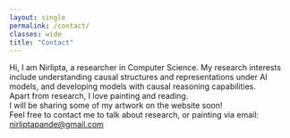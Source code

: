 ```yaml
---
layout: single
permalink: /contact/
classes: wide
title: "Contact"
---
```


<!-- <img align="right" src="/images/dp.jpg" alt="My Picture" width="200"/> -->
Hi, I am Nirlipta, a researcher in Computer Science. My research interests include understanding causal structures and representations under AI models, and developing models with causal reasoning capabilities.  
Apart from research, I love painting and reading.  
I will be sharing some of my artwork on the website soon!  
Feel free to contact me to talk about research, or painting via email: [nirliptapande@gmail.com](mailto:nirliptapande@gmail.com)

<!-- 
I am not much active on the social media handles, but can sometimes respond on LinkedIn. Feel free to contact me for any potential research collaborations, or for a quick chess match at lichess ;-\)
<ul>
    <li><a href="https://twitter.com/Raghav_Arora/"><i class="fab fa-fw fa-twitter" aria-hidden="true"></i> Twitter</a></li>
    <li><a href="https://linkedin.com/in/raraghavarora"><i class="fab fa-fw fa-linkedin" aria-hidden="true"></i> LinkedIn</a></li>
    <li><a href="https://lichess.org/@/RA_raghavarora"><i class="fas fa-fw fa-chess" aria-hidden="true"></i> Lichess</a></li>
    <li>
        <a href="https://www.goodreads.com/user/show/139024375-raghav-arora">
            <i class="fab fa-fw fa-goodreads" aria-hidden="true"></i> Goodreads
        </a>
        (Currently reading: <a href="{{site.book.link}}"> {{site.book.title}}</a> )
    </li>
</ul> -->
